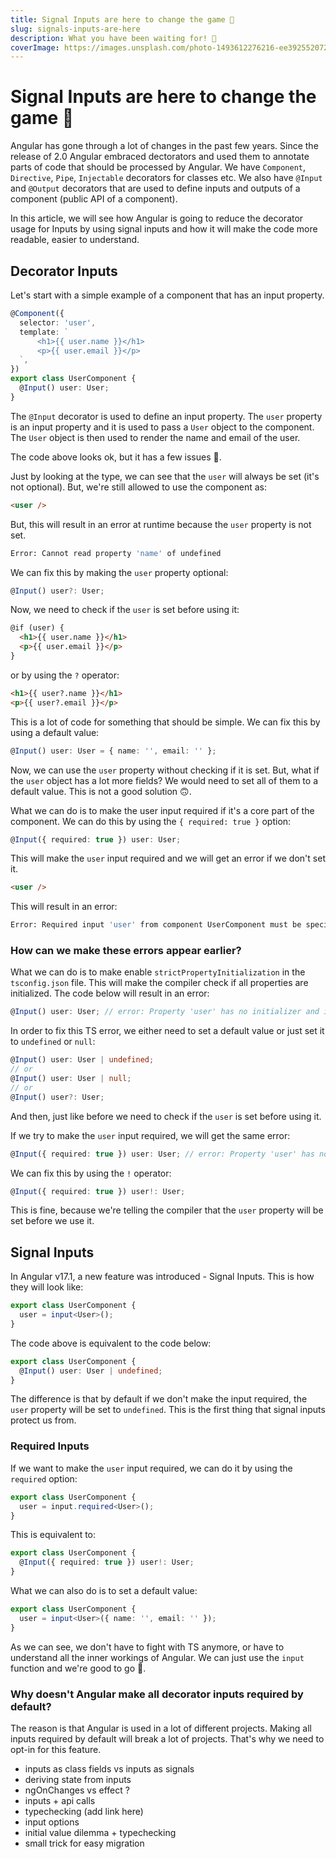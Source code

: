 ```yaml
---
title: Signal Inputs are here to change the game 🎯
slug: signals-inputs-are-here
description: What you have been waiting for! 🚀
coverImage: https://images.unsplash.com/photo-1493612276216-ee3925520721?ixlib=rb-4.0.3&ixid=MnwxMjA3fDB8MHxwaG90by1wYWdlfHx8fGVufDB8fHx8&auto=format&fit=crop&w=464&q=80
---
```


# Signal Inputs are here to change the game 🎯

Angular has gone through a lot of changes in the past few years. Since the release of 2.0 Angular embraced dectorators and used them to annotate parts of code that should be processed by Angular. We have `Component`, `Directive`, `Pipe`, `Injectable` decorators for classes etc. We also have `@Input` and `@Output` decorators that are used to define inputs and outputs of a component (public API of a component).

In this article, we will see how Angular is going to reduce the decorator usage for Inputs by using signal inputs and how it will make the code more readable, easier to understand.

## Decorator Inputs
Let's start with a simple example of a component that has an input property.

```ts
@Component({
  selector: 'user',
  template: `
      <h1>{{ user.name }}</h1>
      <p>{{ user.email }}</p>
  `,
})
export class UserComponent {
  @Input() user: User;
}
```

The `@Input` decorator is used to define an input property. The `user` property is an input property and it is used to pass a `User` object to the component. The `User` object is then used to render the name and email of the user.

The code above looks ok, but it has a few issues 🤔. 

Just by looking at the type, we can see that the `user` will always be set (it's not optional). But, we're still allowed to use the component as: 

```html
<user />
```

But, this will result in an error at runtime because the `user` property is not set. 

```bash
Error: Cannot read property 'name' of undefined
```

We can fix this by making the `user` property optional:

```ts
@Input() user?: User;
```

Now, we need to check if the `user` is set before using it:

```html
@if (user) {
  <h1>{{ user.name }}</h1>
  <p>{{ user.email }}</p>
}
```

or by using the `?` operator:

```html
<h1>{{ user?.name }}</h1>
<p>{{ user?.email }}</p>
```

This is a lot of code for something that should be simple. We can fix this by using a default value:

```ts
@Input() user: User = { name: '', email: '' };
```

Now, we can use the `user` property without checking if it is set. But, what if the `user` object has a lot more fields? We would need to set all of them to a default value. This is not a good solution 🙃.

What we can do is to make the user input required if it's a core part of the component. We can do this by using the `{ required: true }` option:

```ts
@Input({ required: true }) user: User;
```

This will make the `user` input required and we will get an error if we don't set it.

```html
<user />
```

This will result in an error:

```bash
Error: Required input 'user' from component UserComponent must be specified.ngtsc(-998008)
```

### How can we make these errors appear earlier? 
What we can do is to make enable `strictPropertyInitialization` in the `tsconfig.json` file. This will make the compiler check if all properties are initialized. The code below will result in an error:

```ts
@Input() user: User; // error: Property 'user' has no initializer and is not definitely assigned in the constructor.
```

In order to fix this TS error, we either need to set a default value or just set it to `undefined` or `null`:

```ts
@Input() user: User | undefined;
// or
@Input() user: User | null;
// or
@Input() user?: User;
```

And then, just like before we need to check if the `user` is set before using it.

If we try to make the `user` input required, we will get the same error:

```ts
@Input({ required: true }) user: User; // error: Property 'user' has no initializer and is not definitely assigned in the constructor.
```

We can fix this by using the `!` operator:

```ts
@Input({ required: true }) user!: User;
```

This is fine, because we're telling the compiler that the `user` property will be set before we use it.

## Signal Inputs
In Angular v17.1, a new feature was introduced - Signal Inputs. This is how they will look like: 
    
```ts
export class UserComponent {
  user = input<User>();
}
```

The code above is equivalent to the code below:

```ts
export class UserComponent {
  @Input() user: User | undefined;
}
```

The difference is that by default if we don't make the input required, the `user` property will be set to `undefined`. This is the first thing that signal inputs protect us from.

### Required Inputs
If we want to make the `user` input required, we can do it by using the `required` option:

```ts
export class UserComponent {
  user = input.required<User>();
}
```

This is equivalent to:

```ts
export class UserComponent {
  @Input({ required: true }) user!: User;
}
```

What we can also do is to set a default value:

```ts
export class UserComponent {
  user = input<User>({ name: '', email: '' });
}
```

As we can see, we don't have to fight with TS anymore, or have to understand all the inner workings of Angular. We can just use the `input` function and we're good to go 🚀.

### Why doesn't Angular make all decorator inputs required by default?
The reason is that Angular is used in a lot of different projects. Making all inputs required by default will break a lot of projects. That's why we need to opt-in for this feature.




- inputs as class fields vs inputs as signals
- deriving state from inputs
- ngOnChanges vs effect ?
- inputs + api calls
- typechecking (add link here)
- input options
- initial value dilemma + typechecking
- small trick for easy migration